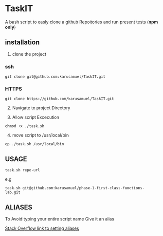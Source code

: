 # TaskIT


A bash script to easly clone a github Repoitories and run present tests (**npm only**)

## installation

1. clone the project

### ssh

`git clone git@github.com:karusamuel/TaskIT.git`

### HTTPS

`git clone https://github.com/karusamuel/TaskIT.git`

2. Navigate to project Directory


3. Allow script Excecution


`chmod +x ./task.sh`

4. move script to /usr/local/bin

`cp ./task.sh /usr/local/bin`

## USAGE

`task.sh repo-url`

e.g

`task.sh git@github.com:karusamuel/phase-1-first-class-functions-lab.git`

## ALIASES

To Avoid typing your entire script name Give it an alias

[Stack Overflow link to setting aliases](https://stackoverflow.com/questions/8967843/how-do-i-create-a-bash-alias)
